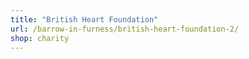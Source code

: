 ```yaml
---
title: "British Heart Foundation"
url: /barrow-in-furness/british-heart-foundation-2/
shop: charity
---
```

